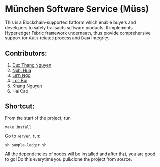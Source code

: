 # München Software Service (Müss)

This is a Blockchain-supported flatform which enable buyers and developers to safely transacts software products. It implements Hyperledger Fabric framework underneath, thus provide comprehensive support for Auth-related process and Data Integrity.

## Contributors:
1. [Duc Thang Nguyen](https://https://github.com/ducthangng)
2. [Nghi Hua](https://https://github.com/nghihua)
3. [Linh Ngo](https://https://github.com/sigango)
4. [Loc Bui](https://https://github.com/BuiNhienLoc)
5. [Khang Nguyen](https://https://github.com/klangthang)
6. [Hai Cao](https://https://github.com/SShindow)


## Shortcut:

From the start of the project, run: 
```shell
make install
```


Go to `server`, run: 
```shell
sh sample-ledger.sh 
```

All the dependencies of nodes will be installed and after that, you are good to go!
Do this everytime you pull/clone the project from source.


